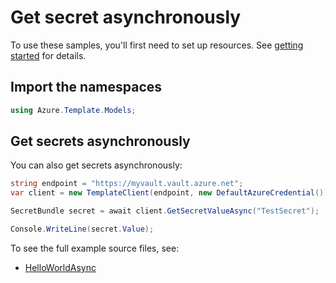 # Get secret asynchronously

To use these samples, you'll first need to set up resources. See [getting started](https://github.com/Azure/azure-sdk-for-net/blob/main/sdk/template/Azure.Template/README.md#getting-started) for details.

## Import the namespaces

```C# Snippet:Azure_Template
using Azure.Template.Models;
```

## Get secrets asynchronously

You can also get secrets asynchronously:

```C# Snippet:Azure_Template_GetSecretAsync
string endpoint = "https://myvault.vault.azure.net";
var client = new TemplateClient(endpoint, new DefaultAzureCredential());

SecretBundle secret = await client.GetSecretValueAsync("TestSecret");

Console.WriteLine(secret.Value);
```

To see the full example source files, see:
* [HelloWorldAsync](https://github.com/Azure/azure-sdk-for-net/blob/main/sdk/template/Azure.Template/tests/Samples/Sample1_HelloWorldAsync.cs)